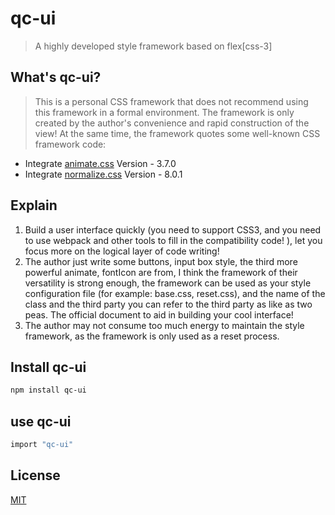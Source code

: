 # qc-ui

> A highly developed style framework based on flex[css-3]

## What's qc-ui?

> This is a personal CSS framework that does not recommend using this framework in a formal environment. The framework is only created by the author's convenience and rapid construction of the view! At the same time, the framework quotes some well-known CSS framework code:

* Integrate [animate.css](https://daneden.github.io/animate.css) Version - 3.7.0
* Integrate [normalize.css](https://github.com/necolas/normalize.css) Version - 8.0.1

## Explain

1. Build a user interface quickly (you need to support CSS3, and you need to use webpack and other tools to fill in the compatibility code! ), let you focus more on the logical layer of code writing!
2. The author just write some buttons, input box style, the third more powerful animate, fontIcon are from, I think the framework of their versatility is strong enough, the framework can be used as your style configuration file (for example: base.css, reset.css), and the name of the class and the third party you can refer to the third party as like as two peas. The official document to aid in building your cool interface!
3. The author may not consume too much energy to maintain the style framework, as the framework is only used as a reset process.

##  Install qc-ui

``` bash
npm install qc-ui
```

##  use qc-ui

``` bash
import "qc-ui"
```

##  License

[MIT](http://opensource.org/licenses/MIT)
